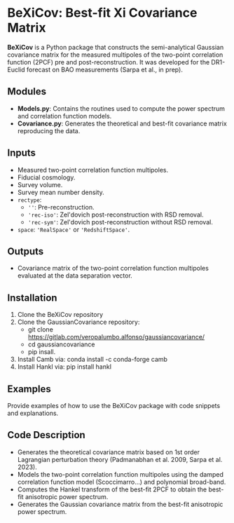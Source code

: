 # BeXiCov: Best-fit Xi Covariance Matrix

**BeXiCov** is a Python package that constructs the semi-analytical Gaussian covariance matrix for the measured multipoles of the two-point correlation function (2PCF) pre and post-reconstruction. It was developed for the DR1-Euclid forecast on BAO measurements (Sarpa et al., in prep).

## Modules

- **Models.py**: Contains the routines used to compute the power spectrum and correlation function models.
- **Covariance.py**: Generates the theoretical and best-fit covariance matrix reproducing the data.

## Inputs

- Measured two-point correlation function multipoles.
- Fiducial cosmology.
- Survey volume.
- Survey mean number density.
- `rectype`:
  - `''`: Pre-reconstruction.
  - `'rec-iso'`: Zel'dovich post-reconstruction with RSD removal.
  - `'rec-sym'`: Zel'dovich post-reconstruction without RSD removal.
- `space`: `'RealSpace'` or `'RedshiftSpace'`.

## Outputs

- Covariance matrix of the two-point correlation function multipoles evaluated at the data separation vector.

## Installation

1. Clone the BeXiCov repository
2. Clone the GaussianCovariance repository:
   - git clone https://gitlab.com/veropalumbo.alfonso/gaussiancovariance/
   - cd gaussiancovariance
   - pip insall.
3. Install Camb via: conda install -c conda-forge camb
4. Install Hankl via: pip install hankl


## Examples

Provide examples of how to use the BeXiCov package with code snippets and explanations.

## Code Description

- Generates the theoretical covariance matrix based on 1st order Lagrangian perturbation theory (Padmanabhan et al. 2009, Sarpa et al. 2023).
- Models the two-point correlation function multipoles using the damped correlation function model (Scoccimarro...) and polynomial broad-band.
- Computes the Hankel transform of the best-fit 2PCF to obtain the best-fit anisotropic power spectrum.
- Generates the Gaussian covariance matrix from the best-fit anisotropic power spectrum.

